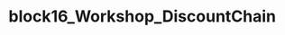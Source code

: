 # block16_Workshop_DiscountChain
<!-- BLOCK 16 
 
1. Starter Code:

const timmy = {
    prescription: "acetaminophen",
    pricePerRefill: 25,
    refills: 3,
    subscription: false,
    coupon: true,
};

const sarah = {
    prescription: "diphenhydramine",
    pricePerRefill: 50,
    refills: 1,
    subscription: true,
    coupon: false,
}

const rocky = {
    prescription: "phenylephrine",
    pricePerRefill: 30,
    refills: 5,
    subscription: true,
    coupon: true,
}

===================


Using the following criteria:

____ // your first assignment is to 
create the logic for their checkout system that 
*** returns the total cost of all refills including if the customer has a subscription and/or a coupon.

____ // If a customer has a subscription, 
// the customer will receive a 25% discount after the refill total has been calculated.

____ // If the customer has a coupon, 
// the customer will receive a $10 discount after the subscription discount has been calculated.

____ // At the end of the script, you should 
// return and 
// log the string "Your grand total is ${finalAmount}." 


===============







2. Using what we know about functions, pseudocode the prompt and a solution with your partner.

HINT: 

Despite this prompt being one large question, it can be broken down into three smaller prompts. 

Break your pseudocode into three smaller prompts.

Each of these small prompts should be addressed as an individual function.

Remember, a function should only do one task.

The returns of these functions should be stored in a variable, allowing other functions to use the result.


3. ____ Assign someone to be the driver for the current function.

4. ____ As you code, be sure to console.log or debug your solution.

5. ____ When a solution has been found, be sure to test all three customer objects.

6. ____ After the solution has been confirmed, move on to the next function and switch drivers.



____ Pseudocode
Pseudocode is present alongside the script.
Pseuducode breaks down the problem into three separate tasks.


____ This criterion is linked to a Learning OutcomeCorrect Output
The output returns the expected results.



____ Expected Results:

____ Timmy => "Your grand total is $65"

____ Sarah => "Your grand total is $37.5."

____ Rocky => "Your grand total is $102.5" -->

